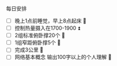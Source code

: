 每日安排
- [ ] 晚上1点前睡觉，早上8点起床  🔺 
- [ ] 控制热量摄入在1700-1900 ⏫  
- [ ] 2组标准俯卧撑20个  🔼 
- [ ] 1组窄距俯卧撑5个  🔼 
- [ ] 完成3公里 🔺 
- [ ] 网络基本概念 输出100字以上的个人理解 🔼  
